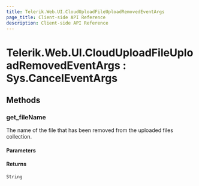 ```yaml
---
title: Telerik.Web.UI.CloudUploadFileUploadRemovedEventArgs
page_title: Client-side API Reference
description: Client-side API Reference
---
```


# Telerik.Web.UI.CloudUploadFileUploadRemovedEventArgs : Sys.CancelEventArgs 

## Methods

### get_fileName

The name of the file that has been removed from the uploaded files collection.

#### Parameters

#### Returns

`String` 